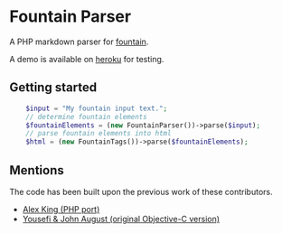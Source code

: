 # Fountain Parser

A PHP markdown parser for [fountain](https://fountain.io).

A demo is available on [heroku](https://fountain-livewire.herokuapp.com) for testing.

## Getting started

```php
    $input = "My fountain input text.";
    // determine fountain elements
    $fountainElements = (new FountainParser())->parse($input);
    // parse fountain elements into html
    $html = (new FountainTags())->parse($fountainElements);
```

## Mentions
The code has been built upon the previous work of these contributors.

 * [Alex King (PHP port)](https://github.com/alexking/Fountain-PHP)
 * [Yousefi & John August (original Objective-C version)](https://github.com/nyousefi/Fountain)

